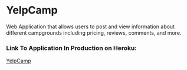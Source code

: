 # YelpCamp
Web Application that allows users to post and view information about different campgrounds including pricing, reviews, comments, and more.

### Link To Application In Production on Heroku: 
[YelpCamp](http://obscure-eyrie-10681.herokuapp.com/)
